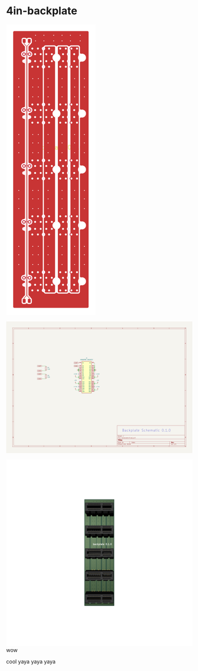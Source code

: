 # 4in-backplate

![alt text](images/pcb.svg)

![alt text](images/sch.svg)

![alt text](images/board.png)
wow

<!-- Import the component -->
<script type="module" src="https://ajax.googleapis.com/ajax/libs/model-viewer/4.0.0/model-viewer.min.js"></script>

<!-- Use it like any other HTML element -->
<model-viewer alt="Neil Armstrong's Spacesuit from the Smithsonian Digitization Programs Office and National Air and Space Museum" src="shared-assets/models/NeilArmstrong.glb" ar environment-image="shared-assets/environments/moon_1k.hdr" poster="shared-assets/models/NeilArmstrong.webp" shadow-intensity="1" camera-controls touch-action="pan-y"></model-viewer>
cool
yaya
yaya
yaya
